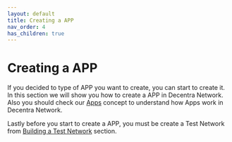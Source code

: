 ```yaml
---
layout: default
title: Creating a APP
nav_order: 4
has_children: true
---
```


# Creating a APP

If you decided to type of APP you want to create, you can start to create it. In this section we will show you how to create a APP in Decentra Network. Also you should check our [Apps](https://docs.decentranetwork.net/concepts/apps.html) concept to understand how Apps work in Decentra Network.

Lastly before you start to create a APP, you must be create a Test Network from [Building a Test Network](https://docs.decentranetwork.net/building_test_network/) section.
